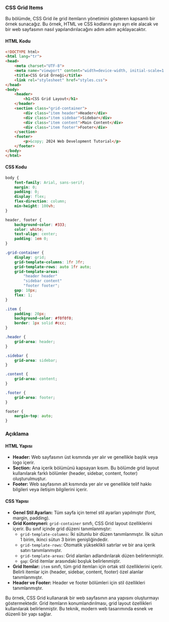 ### CSS Grid Items

Bu bölümde, CSS Grid ile grid itemların yönetimini gösteren kapsamlı bir örnek sunacağız. Bu örnek, HTML ve CSS kodlarını ayrı ayrı ele alacak ve bir web sayfasının nasıl yapılandırılacağını adım adım açıklayacaktır.

#### HTML Kodu
```html
<!DOCTYPE html>
<html lang="tr">
<head>
    <meta charset="UTF-8">
    <meta name="viewport" content="width=device-width, initial-scale=1.0">
    <title>CSS Grid Örneği</title>
    <link rel="stylesheet" href="styles.css">
</head>
<body>
    <header>
        <h1>CSS Grid Layout</h1>
    </header>
    <section class="grid-container">
        <div class="item header">Header</div>
        <div class="item sidebar">Sidebar</div>
        <div class="item content">Main Content</div>
        <div class="item footer">Footer</div>
    </section>
    <footer>
        <p>&copy; 2024 Web Development Tutorial</p>
    </footer>
</body>
</html>
```

#### CSS Kodu
```css
body {
    font-family: Arial, sans-serif;
    margin: 0;
    padding: 0;
    display: flex;
    flex-direction: column;
    min-height: 100vh;
}

header, footer {
    background-color: #333;
    color: white;
    text-align: center;
    padding: 1em 0;
}

.grid-container {
    display: grid;
    grid-template-columns: 1fr 3fr;
    grid-template-rows: auto 1fr auto;
    grid-template-areas: 
        "header header"
        "sidebar content"
        "footer footer";
    gap: 10px;
    flex: 1;
}

.item {
    padding: 20px;
    background-color: #f0f0f0;
    border: 1px solid #ccc;
}

.header {
    grid-area: header;
}

.sidebar {
    grid-area: sidebar;
}

.content {
    grid-area: content;
}

.footer {
    grid-area: footer;
}

footer {
    margin-top: auto;
}
```

### Açıklama

#### HTML Yapısı
- **Header:** Web sayfasının üst kısmında yer alır ve genellikle başlık veya logo içerir.
- **Section:** Ana içerik bölümünü kapsayan kısım. Bu bölümde grid layout kullanılarak farklı bölümler (header, sidebar, content, footer) oluşturulmuştur.
- **Footer:** Web sayfasının alt kısmında yer alır ve genellikle telif hakkı bilgileri veya iletişim bilgilerini içerir.

#### CSS Yapısı
- **Genel Stil Ayarları:** Tüm sayfa için temel stil ayarları yapılmıştır (font, margin, padding).
- **Grid Konteyneri:** `grid-container` sınıfı, CSS Grid layout özelliklerini içerir. Bu sınıf içinde grid düzeni tanımlanmıştır:
  - `grid-template-columns`: İki sütunlu bir düzen tanımlanmıştır. İlk sütun 1 birim, ikinci sütun 3 birim genişliğindedir.
  - `grid-template-rows`: Otomatik yükseklikli satırlar ve bir ana içerik satırı tanımlanmıştır.
  - `grid-template-areas`: Grid alanları adlandırılarak düzen belirlenmiştir.
  - `gap`: Grid itemlar arasındaki boşluk belirlenmiştir.
- **Grid Itemlar:** `item` sınıfı, tüm grid itemları için ortak stil özelliklerini içerir. Belirli itemlar için (header, sidebar, content, footer) özel alanlar tanımlanmıştır.
- **Header ve Footer:** Header ve footer bölümleri için stil özellikleri tanımlanmıştır.

Bu örnek, CSS Grid kullanarak bir web sayfasının ana yapısını oluşturmayı göstermektedir. Grid itemların konumlandırılması, grid layout özellikleri kullanılarak belirlenmiştir. Bu teknik, modern web tasarımında esnek ve düzenli bir yapı sağlar.